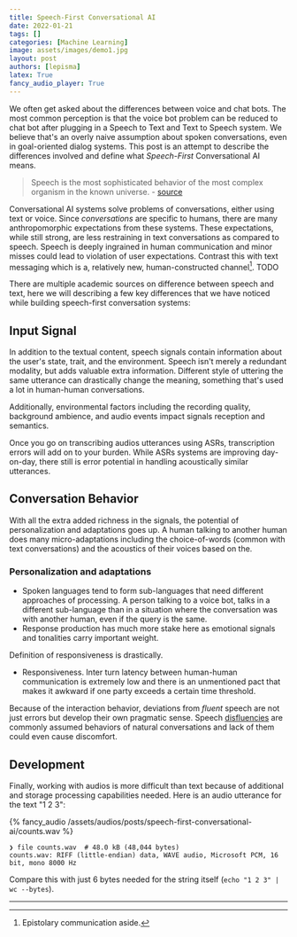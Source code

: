 ```yaml
---
title: Speech-First Conversational AI
date: 2022-01-21
tags: []
categories: [Machine Learning]
image: assets/images/demo1.jpg
layout: post
authors: [lepisma]
latex: True
fancy_audio_player: True
---
```


We often get asked about the differences between voice and chat bots. The most
common perception is that the voice bot problem can be reduced to chat bot after
plugging in a Speech to Text and Text to Speech system. We believe that's an
overly naive assumption about spoken conversations, even in goal-oriented dialog
systems. This post is an attempt to describe the differences involved and define
what _Speech-First_ Conversational AI means.

> Speech is the most sophisticated behavior of the most complex organism in the
> known universe. - [source](https://youtu.be/Zy3Ny-WjyGE?t=251)

Conversational AI systems solve problems of conversations, either using text or
voice. Since _conversations_ are specific to humans, there are many
anthropomorphic expectations from these systems. These expectations, while still
strong, are less restraining in text conversations as compared to speech. Speech
is deeply ingrained in human communication and minor misses could lead to
violation of user expectations. Contrast this with text messaging which is a,
relatively new, human-constructed channel[^1]. TODO

There are multiple academic sources on difference between speech and text, here
we will describing a few key differences that we have noticed while building
speech-first conversation systems:

## Input Signal

In addition to the textual content, speech signals contain information about the
user's state, trait, and the environment. Speech isn't merely a redundant
modality, but adds valuable extra information. Different style of uttering the
same utterance can drastically change the meaning, something that's used a lot
in human-human conversations.

Additionally, environmental factors including the recording quality, background
ambience, and audio events impact signals reception and semantics.

Once you go on transcribing audios utterances using ASRs, transcription errors
will add on to your burden. While ASRs systems are improving day-on-day, there
still is error potential in handling acoustically similar utterances.

## Conversation Behavior

With all the extra added richness in the signals, the potential of
personalization and adaptations goes up. A human talking to another human does
many micro-adaptations including the choice-of-words (common with text
conversations) and the acoustics of their voices based on the.

### Personalization and adaptations

+ Spoken languages tend to form sub-languages that need different approaches of
  processing. A person talking to a voice bot, talks in a different sub-language
  than in a situation where the conversation was with another human, even if the
  query is the same.
+ Response production has much more stake here as emotional signals and
  tonalities carry important weight.

Definition of responsiveness is drastically.

+ Responsiveness. Inter turn latency between human-human communication is
  extremely low and there is an unmentioned pact that makes it awkward if one
  party exceeds a certain time threshold.

Because of the interaction behavior, deviations from _fluent_ speech are not
just errors but develop their own pragmatic sense. Speech
[disfluencies](https://en.wikipedia.org/wiki/Speech_disfluency) are commonly
assumed behaviors of natural conversations and lack of them could even cause
discomfort.

## Development

Finally, working with audios is more difficult than text because of additional
and storage processing capabilities needed. Here is an audio utterance for the
text "1 2 3":

{% fancy_audio /assets/audios/posts/speech-first-conversational-ai/counts.wav %}

```
❯ file counts.wav  # 48.0 kB (48,044 bytes)
counts.wav: RIFF (little-endian) data, WAVE audio, Microsoft PCM, 16 bit, mono 8000 Hz
```

Compare this with just 6 bytes needed for the string itself (`echo "1 2 3" | wc
--bytes`).

---


[^1]: Epistolary communication aside.
